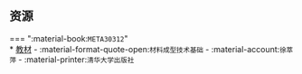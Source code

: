 ## 资源  
=== ":material-book:`META30312`"  
    * [教材](https://api.hanximeng.com/lanzou/?url=https://cqu-openlib.lanzout.com/i8PKh296isyd&type=down) - :material-format-quote-open:`材料成型技术基础` - :material-account:`徐萃萍` - :material-printer:`清华大学出版社`  